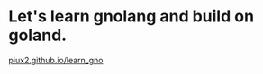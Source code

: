 # Let's learn gnolang and build on goland. 


[piux2.github.io/learn_gno](https://piux2.github.io/learn_gno)
